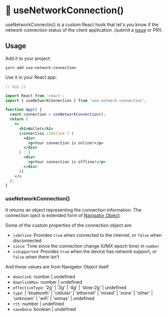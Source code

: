 # 📡 useNetworkConnection()

useNetworkConnectio() is a custom React hook that let's you know if the network connection status of the client application.
(submit a [issue](https://github.com/ananta/use-network-connection/issues?q=is%3Aissue+is%3Aopen+sort%3Aupdated-desc) or PR!).

## Usage

Add it to your project:

```console
yarn add use-network-connection
```

Use it in your React app:

```jsx
// App.js

import React from 'react';
import { useNetworkConnection } from 'use-network-connection';

function App() {
  const connection = useNetworkConnection();
  return (
    <>
      <h1>Wallet</h1>
      {connection.isOnline ? (
        <div>
          <p>Your connection is online!</p>
        </div>
      ) : (
        <div>
          <p>Your connection is offline!</p>
        </div>
      )}
    </>
  );
}
```

### useNetworkConnection()

It returns an object representing the connection information. The connection oject is extended form of [Navigator Object](https://developer.mozilla.org/en-US/docs/Web/API/Window/navigator):

Some of the custom properties of the connection object are:

- `isOnline`: Provides `true` when connected to the internet, or `false` when disconnected
- `since`: Time since the connection change (UNIX epoch time) in `number`
- `isSupported`: Provides `true` when the device has network support, or `false` when there isn't

And these values are from Navigator Object itself

- `downlink`: number | undefined
- `downlinkMax`: number | undefined
- `effectiveType`: '2g' | '3g' | '4g' | 'slow-2g' | undefined
- `type`: | 'bluetooth' | 'cellular' | 'ethernet' | 'mixed' | 'none' | 'other' | 'unknown' | 'wifi' | 'wimax' | undefined
- `rtt`: number | undefined
- `saveData`: boolean | undefined
